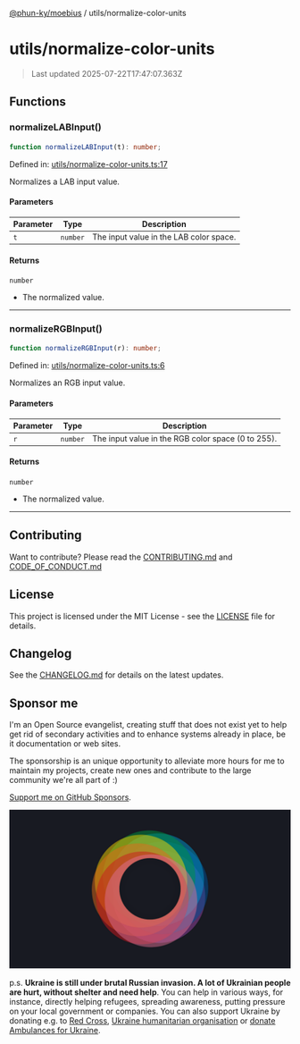 [@phun-ky/moebius](../README.md) / utils/normalize-color-units

# utils/normalize-color-units

> Last updated 2025-07-22T17:47:07.363Z

##

## Functions

### normalizeLABInput()

```ts
function normalizeLABInput(t): number;
```

Defined in: [utils/normalize-color-units.ts:17](https://github.com/phun-ky/moebius/blob/main/src/utils/normalize-color-units.ts#L17)

Normalizes a LAB input value.

#### Parameters

| Parameter | Type     | Description                             |
| --------- | -------- | --------------------------------------- |
| `t`       | `number` | The input value in the LAB color space. |

#### Returns

`number`

- The normalized value.

---

### normalizeRGBInput()

```ts
function normalizeRGBInput(r): number;
```

Defined in: [utils/normalize-color-units.ts:6](https://github.com/phun-ky/moebius/blob/main/src/utils/normalize-color-units.ts#L6)

Normalizes an RGB input value.

#### Parameters

| Parameter | Type     | Description                                        |
| --------- | -------- | -------------------------------------------------- |
| `r`       | `number` | The input value in the RGB color space (0 to 255). |

#### Returns

`number`

- The normalized value.

---

## Contributing

Want to contribute? Please read the [CONTRIBUTING.md](https://github.com/phun-ky/moebius/blob/main/CONTRIBUTING.md) and [CODE_OF_CONDUCT.md](https://github.com/phun-ky/moebius/blob/main/CODE_OF_CONDUCT.md)

## License

This project is licensed under the MIT License - see the [LICENSE](https://github.com/phun-ky/moebius/blob/main/LICENSE) file for details.

## Changelog

See the [CHANGELOG.md](https://github.com/phun-ky/moebius/blob/main/CHANGELOG.md) for details on the latest updates.

## Sponsor me

I'm an Open Source evangelist, creating stuff that does not exist yet to help get rid of secondary activities and to enhance systems already in place, be it documentation or web sites.

The sponsorship is an unique opportunity to alleviate more hours for me to maintain my projects, create new ones and contribute to the large community we're all part of :)

[Support me on GitHub Sponsors](https://github.com/sponsors/phun-ky).

![logo](https://github.com/phun-ky/moebius/blob/main/public/images/logo/logo-ring.png?raw=true)

p.s. **Ukraine is still under brutal Russian invasion. A lot of Ukrainian people are hurt, without shelter and need help**. You can help in various ways, for instance, directly helping refugees, spreading awareness, putting pressure on your local government or companies. You can also support Ukraine by donating e.g. to [Red Cross](https://www.icrc.org/en/donate/ukraine), [Ukraine humanitarian organisation](https://savelife.in.ua/en/donate-en/#donate-army-card-weekly) or [donate Ambulances for Ukraine](https://www.gofundme.com/f/help-to-save-the-lives-of-civilians-in-a-war-zone).
